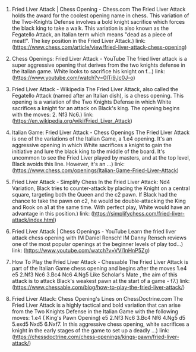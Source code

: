 ---
---
1. Fried Liver Attack | Chess Opening - Chess.com
The Fried Liver Attack holds the award for the coolest opening name in chess. This variation of the Two-Knights Defense involves a bold knight sacrifice which forces the black king to take a walk. This variation is also known as the Fegatello Attack, an Italian term which means "dead as a piece of meat!". The key position in the Fried Liver Attack.)
link: (https://www.chess.com/article/view/fried-liver-attack-chess-opening)


2. Chess Openings: Fried Liver Attack - YouTube
The fried liver attack is a super aggressive opening that derives from the two knights defense in the italian game. White looks to sacrifice his knight on f...)
link: (https://www.youtube.com/watch?v=0ITi9Jc0J-o)


3. Fried Liver Attack - Wikipedia
The Fried Liver Attack, also called the Fegatello Attack (named after an Italian dish), is a chess opening. This opening is a variation of the Two Knights Defense in which White sacrifices a knight for an attack on Black's king. The opening begins with the moves: 2. Nf3 Nc6.)
link: (https://en.wikipedia.org/wiki/Fried_Liver_Attack)


4. Italian Game: Fried Liver Attack - Chess Openings
The Fried Liver Attack is one of the variations of the Italian Game, a 1.e4 opening. It's an aggressive opening in which White sacrifices a knight to gain the initiative and lure the black king to the middle of the board. It's uncommon to see the Fried Liver played by masters, and at the top level, Black avoids this line. However, it's an ...)
link: (https://www.chess.com/openings/Italian-Game-Fried-Liver-Attack)


5. Fried Liver Attack - Simplify Chess
In the Fried Liver Attack: Nd4 Variation, Black tries to counter-attack by placing the Knight on a central square, targeting both the Queen and the c2 pawn. If Black had the chance to take the pawn on c2, he would be double-attacking the King and Rook on a1 at the same time. With perfect play, White would have an advantage in this position.)
link: (https://simplifychess.com/fried-liver-attack/index.html)


6. Fried Liver Attack | Chess Openings - YouTube
Learn the fried liver attack chess opening with IM Daniel Rensch! IM Danny Rensch reviews one of the most popular openings at the beginner levels of play tod...)
link: (https://www.youtube.com/watch?v=VVI1nHnP5Zg)


7. How To Play the Fried Liver Attack - Chessable
The Fried Liver Attack is part of the Italian Game chess opening and begins after the moves 1.e4 e5 2.Nf3 Nc6 3.Bc4 Nc6 4.Ng5 Like Scholar's Mate , the aim of this attack is to attack Black's weakest pawn at the start of a game - f7.)
link: (https://www.chessable.com/blog/how-to-play-the-fried-liver-attack/)


8. Fried Liver Attack: Chess Opening's Lines on ChessDoctrine.com
The Fried Liver Attack is a highly tactical and bold variation that can arise from the Two Knights Defense in the Italian Game with the following moves: 1.e4 ( King's Pawn Opening) e5 2.Nf3 Nc6 3.Bc4 Nf6 4.Ng5 d5 5.exd5 Nxd5 6.Nxf7. In this aggressive chess opening, white sacrifices a knight in the early stages of the game to set up a deadly ...)
link: (https://chessdoctrine.com/chess-openings/kings-pawn/fried-liver-attack/)



